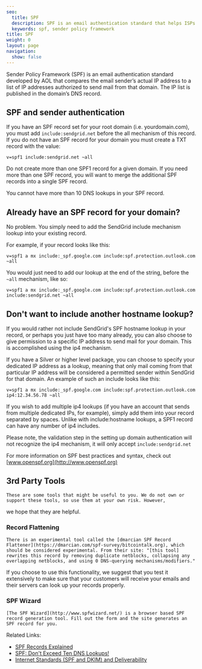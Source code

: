 ```yaml
---
seo:
  title: SPF
  description: SPF is an email authentication standard that helps ISPs better identify legitimate email senders.
  keywords: spf, sender policy framework
title: SPF
weight: 0
layout: page
navigation:
  show: false
---
```

Sender Policy Framework (SPF) is an email authentication standard developed by AOL that compares the email sender’s actual IP address to a list of IP addresses authorized to send mail from that domain. The IP list is published in the domain’s DNS record.

## 	SPF and sender authentication
 	
If you have an SPF record set for your root domain (i.e. yourdomain.com), you must add ```include:sendgrid.net``` before the all mechanism of this record. If you do not have an SPF record for your domain you must create a TXT record with the value:

```
v=spf1 include:sendgrid.net ~all
```

Do not create more than one SPF1 record for a given domain. If you need more than one SPF record, you will want to merge the additional SPF records into a single SPF record.

<call-out>

You cannot have more than 10 DNS lookups in your SPF record.

</call-out>

## 	Already have an SPF record for your domain?
 	
No problem. You simply need to add the SendGrid include mechanism lookup into your existing record.

For example, if your record looks like this:

```
v=spf1 a mx include:_spf.google.com include:spf.protection.outlook.com ~all
```

You would just need to add our lookup at the end of the string, before the ```~all``` mechanism, like so:

```
v=spf1 a mx include:_spf.google.com include:spf.protection.outlook.com include:sendgrid.net ~all
```


## 	Don't want to include another hostname lookup?
 	
If you would rather not include SendGrid's SPF hostname lookup in your record, or perhaps you just have too many already, you can also choose to give permission to a specific IP address to send mail for your domain. This is accomplished using the ip4 mechanism.

If you have a Silver or higher level package, you can choose to specify your dedicated IP address as a lookup, meaning that only mail coming from that particular IP address will be considered a permitted sender within SendGrid for that domain. An example of such an include looks like this:

```
v=spf1 a mx include:_spf.google.com include:spf.protection.outlook.com ip4:12.34.56.78 ~all
```

If you wish to add multiple ip4 lookups (if you have an account that sends from multiple dedicated IPs, for example), simply add them into your record separated by spaces. Unlike with include:hostname lookups, a SPF1 record can have any number of ip4 includes.

Please note, the validation step in the setting up domain authentication will not recognize the ip4 mechanism, it will only accept ```include:sendgrid.net```

For more information on SPF best practices and syntax, check out [www.openspf.org](http://www.openspf.org)

## 	3rd Party Tools
 	These are some tools that might be useful to you. We do not own or support these tools, so use them at your own risk. However,
we hope that they are helpful.

 ### 	Record Flattening
 	There is an experimental tool called the [dmarcian SPF Record Flattener](https://dmarcian.com/spf-survey/bitcointalk.org), which should be considered experimental. From their site: "[this tool] rewrites this record by removing duplicate netblocks, collapsing any overlapping netblocks, and using 0 DNS-querying mechanisms/modifiers."

If you choose to use this functionality, we suggest that you test it extensively to make sure that your customers will receive your emails and their servers can look up your records properly.

 ### 	SPF Wizard
 	[The SPF Wizard](http://www.spfwizard.net/) is a browser based SPF record generation tool. Fill out the form and the site generates an SPF record for you.


Related Links:

* <a href="{{root_url}}/Classroom/Deliver/Sender_Authentication/spf_records_explained.html">SPF Records Explained</a>
* <a href="{{root_url}}/Classroom/Deliver/Sender_Authentication/spf_dont_exceed_ten_dns_lookups.html">SPF: Don't Exceed Ten DNS Lookups!</a>
* <a href="{{root_url}}/Classroom/Deliver/Sender_Authentication/internet_standards_spf_and_dkim_and_deliverability.html">Internet Standards (SPF and DKIM) and Deliverability</a>
